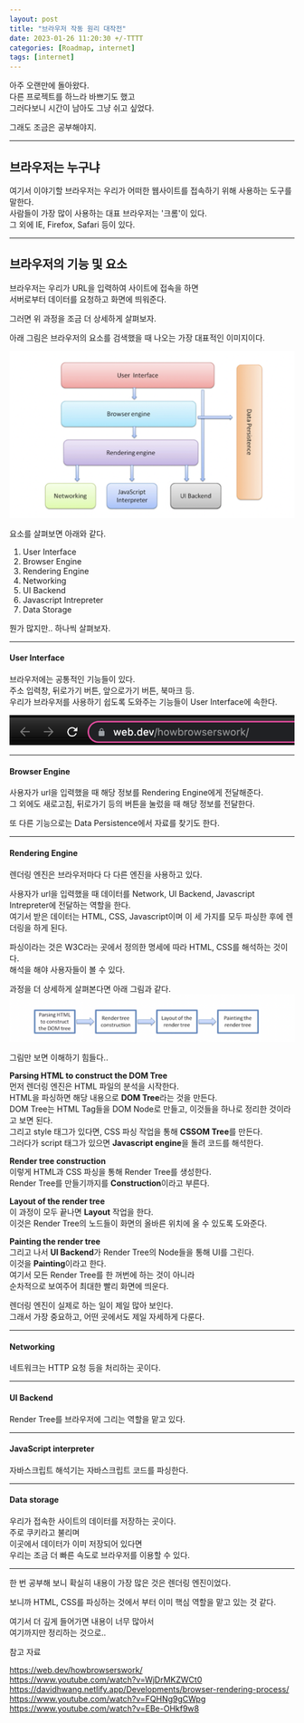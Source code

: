 ```yaml
---
layout: post
title: "브라우저 작동 원리 대작전"
date: 2023-01-26 11:20:30 +/-TTTT
categories: [Roadmap, internet]
tags: [internet]
---
```


아주 오랜만에 돌아왔다.  
다른 프로젝트를 하느라 바쁘기도 했고  
그러다보니 시간이 남아도 그냥 쉬고 싶었다.  

그래도 조금은 공부해야지.  

---  

## **브라우저는 누구냐**  

여기서 이야기할 브라우저는 우리가 어떠한 웹사이트를 접속하기 위해 사용하는 도구를 말한다.  
사람들이 가장 많이 사용하는 대표 브라우저는 '크롬'이 있다.  
그 외에 IE, Firefox, Safari 등이 있다.  

---  

## **브라우저의 기능 및 요소**  

브라우저는 우리가 URL을 입력하여 사이트에 접속을 하면  
서버로부터 데이터를 요청하고 화면에 띄워준다.  

그러면 위 과정을 조금 더 상세하게 살펴보자.  

아래 그림은 브라우저의 요소를 검색했을 때 나오는 가장 대표적인 이미지이다.  

![image](/assets/img/sample/browser1.png)   

요소를 살펴보면 아래와 같다.  

1. User Interface  
2. Browser Engine  
3. Rendering Engine  
4. Networking  
5. UI Backend  
6. Javascript Intrepreter  
7. Data Storage  

뭔가 많지만.. 하나씩 살펴보자.  


---  

#### **User Interface**  

브라우저에는 공통적인 기능들이 있다.  
주소 입력창, 뒤로가기 버튼, 앞으로가기 버튼, 북마크 등.  
우리가 브라우저를 사용하기 쉽도록 도와주는 기능들이 User Interface에 속한다.  

![image](/assets/img/sample/browser2.png)   

---  

#### **Browser Engine**  

사용자가 url을 입력했을 때 해당 정보를 Rendering Engine에게 전달해준다.  
그 외에도 새로고침, 뒤로가기 등의 버튼을 눌렀을 때 해당 정보를 전달한다.  

또 다른 기능으로는 Data Persistence에서 자료를 찾기도 한다.  

---  

#### **Rendering Engine**  

렌더링 엔진은 브라우저마다 다 다른 엔진을 사용하고 있다.  

사용자가 url을 입력했을 때 데이터를 Network, UI Backend, Javascript Intrepreter에 전달하는 역할을 한다.  
여기서 받은 데이터는 HTML, CSS, Javascript이며 이 세 가지를 모두 파싱한 후에 렌더링을 하게 된다.  

파싱이라는 것은 W3C라는 곳에서 정의한 명세에 따라 HTML, CSS를 해석하는 것이다.  
해석을 해야 사용자들이 볼 수 있다.  

과정을 더 상세하게 살펴본다면 아래 그림과 같다.  
![image](/assets/img/sample/browser3.png)   

그림만 보면 이해하기 힘들다..  

**Parsing HTML to construct the DOM Tree**  
먼저 렌더링 엔진은 HTML 파일의 분석을 시작한다.  
HTML을 파싱하면 해당 내용으로 **DOM Tree**라는 것을 만든다.  
DOM Tree는 HTML Tag들을 DOM Node로 만들고, 이것들을 하나로 정리한 것이라고 보면 된다.  
그리고 style 태그가 있다면, CSS 파싱 작업을 통해 **CSSOM Tree**를 만든다.  
그러다가 script 태그가 있으면 **Javascript engine**을 돌려 코드를 해석한다.  

**Render tree construction**  
이렇게 HTML과 CSS 파싱을 통해 Render Tree를 생성한다.  
Render Tree를 만들기까지를 **Construction**이라고 부른다.  

**Layout of the render tree**  
이 과정이 모두 끝나면 **Layout** 작업을 한다.  
이것은 Render Tree의 노드들이 화면의 올바른 위치에 올 수 있도록 도와준다.  

**Painting the render tree**  
그리고 나서 **UI Backend**가 Render Tree의 Node들을 통해 UI를 그린다.  
이것을 **Painting**이라고 한다.  
여기서 모든 Render Tree를 한 꺼번에 하는 것이 아니라  
순차적으로 보여주어 최대한 빨리 화면에 띄운다.  


렌더링 엔진이 실제로 하는 일이 제일 많아 보인다.  
그래서 가장 중요하고, 어떤 곳에서도 제일 자세하게 다룬다.  

---  

#### **Networking**  

네트워크는 HTTP 요청 등을 처리하는 곳이다.  

---  

#### **UI Backend**  

Render Tree를 브라우저에 그리는 역할을 맡고 있다.  

---  


#### **JavaScript interpreter**  

자바스크립트 해석기는 자바스크립트 코드를 파싱한다.  

---  

#### **Data storage**  

우리가 접속한 사이트의 데이터를 저장하는 곳이다.  
주로 쿠키라고 불리며  
이곳에서 데이터가 이미 저장되어 있다면  
우리는 조금 더 빠른 속도로 브라우저를 이용할 수 있다.  

---  

한 번 공부해 보니 확실히 내용이 가장 많은 것은 
렌더링 엔진이었다.  

보니까 HTML, CSS를 파싱하는 것에서 부터 이미 핵심 역할을 맡고 있는 것 같다.  

여기서 더 깊게 들어가면 내용이 너무 많아서  
여기까지만 정리하는 것으로..  

참고 자료 

https://web.dev/howbrowserswork/  
https://www.youtube.com/watch?v=WjDrMKZWCt0  
https://davidhwang.netlify.app/Developments/browser-rendering-process/  
https://www.youtube.com/watch?v=FQHNg9gCWpg  
https://www.youtube.com/watch?v=EBe-OHkf9w8  


